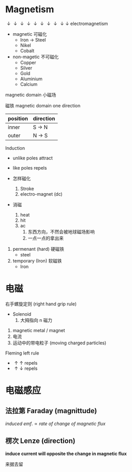 # Magnetism
$\downarrow\downarrow\downarrow\downarrow\downarrow\downarrow\downarrow\downarrow\downarrow\downarrow$
electromagnetism

- magnetic 可磁化
	- Iron $\rightarrow$ Steel
	- Nikel
	- Cobalt
- non-magetic 不可磁化
	- Copper
	- Silver
	- Gold
	- Aluminium
	- Calcium

magnetic domain 小磁场

磁铁 magnetic domain one direction

| position | direction |
| -------- | --------- |
| inner    | S $\to$ N |
| outer    | N $\to$ S |

Induction
- unlike poles attract
- like poles repels

- 怎样磁化
	1. Stroke
	2. electro-magnet (dc)
- 消磁
	1. heat
	2. hit
	3. ac
		1. 东西方向，不然会被地球磁场影响
		2. 一点一点的拿出来

1. permenant (hard) 硬磁铁
	- steel
2. temporary (Iron) 软磁铁
	- Iron

# 电磁

右手螺旋定则 (right hand grip rule)
- Solenoid
	1. 大拇指向 n
磁力
1. magnetic metal / magnet
2. 电流
3. 运动中的带电粒子 (moving charged particles)

Fleming left rule

- $\uparrow\uparrow$ repels
- $\uparrow\downarrow$ repels

# 电磁感应

## 法拉第 Faraday (magnittude)

$induced\ emf.  \propto rate\ of\ change\ of\ magnetic\ flux$

## 楞次 Lenze (direction)

**induce current will opposite the change in magnetic flux**

来据去留